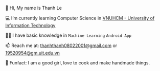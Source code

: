 👋 Hi, My name is Thanh Le

💻 I’m currently learning Computer Science in [VNUHCM - University of Information Technology](https://en.uit.edu.vn/overview-vnuhcm-university-information-technology)

👨‍💻 I have basic knowledge in `Machine Learning` `Android App`

📫 Reach me at: thanhthanh08022001@gmail.com or 19520954@gm.uit.edu.vn

👻 Funfact: I am a good girl, love to cook and make handmade things.
